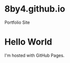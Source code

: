 # 8by4.github.io
Portfolio Site
<!DOCTYPE html>
<html>
<body>
<h1>Hello World</h1>
<p>I'm hosted with GitHub Pages.</p>
</body>
</html>